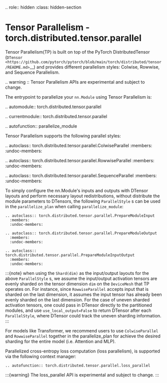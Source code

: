.. role:: hidden
    :class: hidden-section

Tensor Parallelism - torch.distributed.tensor.parallel
======================================================

Tensor Parallelism(TP) is built on top of the PyTorch DistributedTensor
(`DTensor <https://github.com/pytorch/pytorch/blob/main/torch/distributed/tensor/README.md>`__)
and provides different parallelism styles: Colwise, Rowwise, and Sequence Parallelism.

.. warning ::
    Tensor Parallelism APIs are experimental and subject to change.

The entrypoint to parallelize your ``nn.Module`` using Tensor Parallelism is:

.. automodule:: torch.distributed.tensor.parallel

.. currentmodule:: torch.distributed.tensor.parallel

.. autofunction::  parallelize_module

Tensor Parallelism supports the following parallel styles:

.. autoclass:: torch.distributed.tensor.parallel.ColwiseParallel
  :members:
  :undoc-members:

.. autoclass:: torch.distributed.tensor.parallel.RowwiseParallel
  :members:
  :undoc-members:

.. autoclass:: torch.distributed.tensor.parallel.SequenceParallel
  :members:
  :undoc-members:

To simply configure the nn.Module's inputs and outputs with DTensor layouts
and perform necessary layout redistributions, without distribute the module
parameters to DTensors, the following `ParallelStyle` s can be used in
the `parallelize_plan` when calling `parallelize_module`:


```{eval-rst}
.. autoclass:: torch.distributed.tensor.parallel.PrepareModuleInput
  :members:
  :undoc-members:
```

```{eval-rst}
.. autoclass:: torch.distributed.tensor.parallel.PrepareModuleOutput
  :members:
  :undoc-members:
```

```{eval-rst}
.. autoclass:: torch.distributed.tensor.parallel.PrepareModuleInputOutput
  :members:
  :undoc-members:
```

:::{note}
when using the `Shard(dim)` as the input/output layouts for the above
`ParallelStyle` s, we assume the input/output activation tensors are evenly sharded on
the tensor dimension `dim` on the `DeviceMesh` that TP operates on. For instance,
since `RowwiseParallel` accepts input that is sharded on the last dimension, it assumes
the input tensor has already been evenly sharded on the last dimension. For the case of uneven sharded activation tensors, one could pass in DTensor directly to the partitioned modules, and use `use_local_output=False` to return DTensor after each `ParallelStyle`, where DTensor could track the uneven sharding information.
:::

For models like Transformer, we recommend users to use `ColwiseParallel`
and `RowwiseParallel` together in the parallelize_plan for achieve the desired
sharding for the entire model (i.e. Attention and MLP).

Parallelized cross-entropy loss computation (loss parallelism), is supported via the following context manager:

```{eval-rst}
.. autofunction:: torch.distributed.tensor.parallel.loss_parallel
```

:::{warning}
The loss_parallel API is experimental and subject to change.
:::